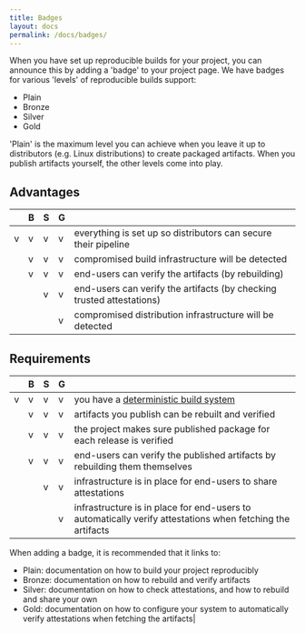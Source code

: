 ```yaml
---
title: Badges
layout: docs
permalink: /docs/badges/
---
```


When you have set up reproducible builds for your project, you can announce
this by adding a 'badge' to your project page. We have badges for various
'levels' of reproducible builds support:

* Plain
* Bronze
* Silver
* Gold

'Plain' is the maximum level you can achieve when you leave it up to
distributors (e.g. Linux distributions) to create packaged artifacts. When you
publish artifacts yourself, the other levels come into play.

## Advantages

| |B|S|G| |
|-|-|-|-|-|
|v|v|v|v|everything is set up so distributors can secure their pipeline|
| |v|v|v|compromised build infrastructure will be detected|
| |v|v|v|end-users can verify the artifacts (by rebuilding)|
| | |v|v|end-users can verify the artifacts (by checking trusted attestations)|
| | | |v|compromised distribution infrastructure will be detected|

## Requirements

| |B|S|G| |
|-|-|-|-|-|
|v|v|v|v|you have a [deterministic build system](plans.md#getting-a-deterministic-build-system)|
| |v|v|v|artifacts you publish can be rebuilt and verified|
| |v|v|v|the project makes sure published package for each release is verified|
| |v|v|v|end-users can verify the published artifacts by rebuilding them themselves|
| | |v|v|infrastructure is in place for end-users to share attestations|
| | | |v|infrastructure is in place for end-users to automatically verify attestations when fetching the artifacts|

When adding a badge, it is recommended that it links to:

* Plain: documentation on how to build your project reproducibly
* Bronze: documentation on how to rebuild and verify artifacts
* Silver: documentation on how to check attestations, and how to rebuild and share your own
* Gold: documentation on how to configure your system to automatically verify attestations when fetching the artifacts|
